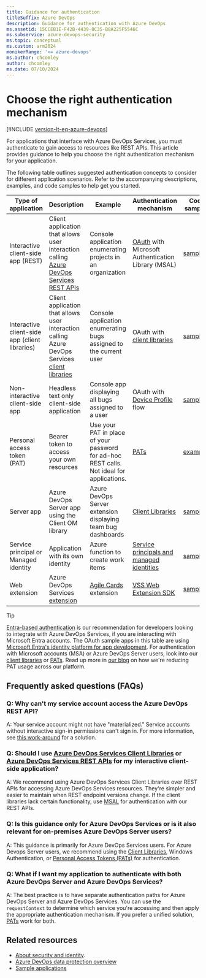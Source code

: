 ```yaml
---
title: Guidance for authentication
titleSuffix: Azure DevOps  
description: Guidance for authentication with Azure DevOps  
ms.assetid: 15CCEB1E-F42B-4439-8C35-B8A225F5546C
ms.subservice: azure-devops-security
ms.topic: conceptual
ms.custom: arm2024
monikerRange: '<= azure-devops'
ms.author: chcomley
author: chcomley
ms.date: 07/10/2024
---
```


# Choose the right authentication mechanism

[!INCLUDE [version-lt-eq-azure-devops](../../../includes/version-lt-eq-azure-devops.md)]

For applications that interface with Azure DevOps Services, you must authenticate to gain access to resources like REST APIs. This article provides guidance to help you choose the right authentication mechanism for your application. 

The following table outlines suggested authentication concepts to consider for different application scenarios. Refer to the accompanying descriptions, examples, and code samples to help get you started.


| Type of application | Description | Example | Authentication mechanism | Code samples |
|---------------------|-------------|---------|-------------------------|--------|
| Interactive client-side app (REST) | Client application that allows user interaction calling [Azure DevOps Services REST APIs](/rest/api/azure/devops) | Console application enumerating projects in an organization | [OAuth](./oauth.md) with Microsoft Authentication Library (MSAL) | [sample](https://github.com/microsoft/azure-devops-auth-samples/tree/master/ManagedClientConsoleAppSample) |
| Interactive client-side app (client libraries) | Client application that allows user interaction calling Azure DevOps Services [client libraries](../../concepts/dotnet-client-libraries.md)  | Console application enumerating bugs assigned to the current user |  OAuth with [client libraries](../../concepts/dotnet-client-libraries.md) | [sample](https://github.com/Microsoft/vsts-auth-samples/tree/master/ClientLibraryConsoleAppSample) |
| Non-interactive client-side app | Headless text only client-side application | Console app displaying all bugs assigned to a user | OAuth with [Device Profile](/azure/active-directory/develop/v2-oauth2-device-code) flow | [sample](https://github.com/Microsoft/vsts-auth-samples/tree/master/DeviceProfileSample) |
| Personal access token (PAT) | Bearer token to access your own resources  | Use your PAT in place of your password for ad-hoc REST calls. Not ideal for applications. | [PATs](../../../organizations/accounts/use-personal-access-tokens-to-authenticate.md) |[examples](../../how-to/call-rest-api.md)  |
| Server app | Azure DevOps Server app using the Client OM library | Azure DevOps Server extension displaying team bug dashboards | [Client Libraries](../../concepts/dotnet-client-libraries.md) | [sample](https://github.com/Microsoft/vsts-auth-samples/tree/master/ClientLibraryConsoleAppSample) |
| Service principal or Managed identity | Application with its own identity | Azure function to create work items | [Service principals and managed identities](./service-principal-managed-identity.md)| [sample](https://github.com/microsoft/azure-devops-auth-samples/tree/master/ServicePrincipalsSamples) |
| Web extension | Azure DevOps Services [extension](../../../extend/develop/samples-overview.md) | [Agile Cards](https://marketplace.visualstudio.com/items?itemName=spartez.agile-cards) extension | [VSS Web Extension SDK](https://github.com/Microsoft/azure-devops-extension-sdk) | [sample](../../../extend/develop/add-dashboard-widget.md) |

> [!TIP]
> [Entra-based authentication](entra.md) is our recommendation for developers looking to integrate with Azure DevOps Services, if you are interacting with Microsoft Entra accounts. The OAuth sample apps in this table are using [Microsoft Entra's identity platform for app development](entra-oauth.md).
> For authentication with Microsoft accounts (MSA) or Azure DevOps Server users, look into our [client libraries](../../concepts/dotnet-client-libraries.md) or [PATs](../../../organizations/accounts/use-personal-access-tokens-to-authenticate.md).
> Read up more in [our blog](https://devblogs.microsoft.com/devops/reducing-pat-usage-across-azure-devops/) on how we're reducing PAT usage across our platform.


## Frequently asked questions (FAQs)

### Q: Why can't my service account access the Azure DevOps REST API?
A: Your service account might not have "materialized." Service accounts without interactive sign-in permissions can't sign in. For more information, see [this work-around](https://github.com/microsoft/azure-devops-dotnet-samples/blob/main/ClientLibrary/Quickstarts/dotnet/MaterializeUserQuickStarts/Program.cs) for a solution.

### Q: Should I use [Azure DevOps Services Client Libraries](../../concepts/dotnet-client-libraries.md) or [Azure DevOps Services REST APIs](/rest/api/azure/devops) for my interactive client-side application?
A: We recommend using Azure DevOps Services Client Libraries over REST APIs for accessing Azure DevOps Services resources. They're simpler and easier to maintain when REST endpoint versions change. If the client libraries lack certain functionality, use [MSAL](/azure/active-directory/develop/msal-overview) for authentication with our REST APIs.

### Q: Is this guidance only for Azure DevOps Services or is it also relevant for on-premises Azure DevOps Server users?
A: This guidance is primarily for Azure DevOps Services users. For Azure Devops Server users, we recommend using the [Client Libraries](../../concepts/dotnet-client-libraries.md), Windows Authentication, or [Personal Access Tokens (PATs)](../../../organizations/accounts/use-personal-access-tokens-to-authenticate.md) for authentication.

### Q: What if I want my application to authenticate with both Azure DevOps Server and Azure DevOps Services?
A: The best practice is to have separate authentication paths for Azure DevOps Server and Azure DevOps Services. You can use the `requestContext` to determine which service you're accessing and then apply the appropriate authentication mechanism. If you prefer a unified solution, [PATs](../../../organizations/accounts/use-personal-access-tokens-to-authenticate.md) work for both.

## Related resources

- [About security and identity](../../../organizations/security/about-security-identity.md).
- [Azure DevOps data protection overview](../../../organizations/security/data-protection.md)
- [Sample applications](https://github.com/microsoft/azure-devops-auth-samples/tree/master)
